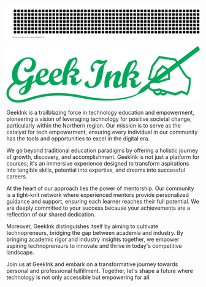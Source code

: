 ![gitartwork](gitartwork.svg)




<p align="center">
  
  ![](./logo.png)

</p>


GeekInk is a trailblazing force in technology education and empowerment, pioneering a vision of leveraging technology for positive societal change, particularly within the Northern region. Our mission is to serve as the catalyst for tech empowerment, ensuring every individual in our community has the tools and opportunities to excel in the digital era.

We go beyond traditional education paradigms by offering a holistic journey of growth, discovery, and accomplishment. GeekInk is not just a platform for courses; it's an immersive experience designed to transform aspirations into tangible skills, potential into expertise, and dreams into successful careers.

At the heart of our approach lies the power of mentorship. Our community is a tight-knit network where experienced mentors provide personalized guidance and support, ensuring each learner reaches their full potential. We are deeply committed to your success because your achievements are a reflection of our shared dedication.

Moreover, GeekInk distinguishes itself by aiming to cultivate technopreneurs, bridging the gap between academia and industry. By bringing academic rigor and industry insights together, we empower aspiring technopreneurs to innovate and thrive in today's competitive landscape.

Join us at GeekInk and embark on a transformative journey towards personal and professional fulfillment. Together, let's shape a future where technology is not only accessible but empowering for all.
